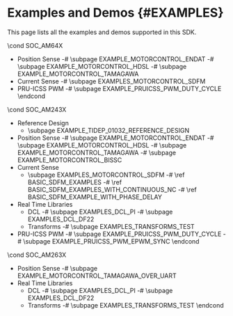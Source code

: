 #  Examples and Demos {#EXAMPLES}
This page lists all the examples and demos supported in this SDK.

\cond SOC_AM64X
- Position Sense
    -# \subpage EXAMPLE_MOTORCONTROL_ENDAT
    -# \subpage EXAMPLE_MOTORCONTROL_HDSL
    -# \subpage EXAMPLE_MOTORCONTROL_TAMAGAWA
- Current Sense
    -# \subpage EXAMPLES_MOTORCONTROL_SDFM
- PRU-ICSS PWM
    -# \subpage EXAMPLE_PRUICSS_PWM_DUTY_CYCLE
\endcond

\cond SOC_AM243X
- Reference Design
    - \subpage EXAMPLE_TIDEP_01032_REFERENCE_DESIGN
- Position Sense
    -# \subpage EXAMPLE_MOTORCONTROL_ENDAT
    -# \subpage EXAMPLE_MOTORCONTROL_HDSL
    -# \subpage EXAMPLE_MOTORCONTROL_TAMAGAWA
    -# \subpage EXAMPLE_MOTORCONTROL_BISSC
- Current Sense
    - \subpage EXAMPLES_MOTORCONTROL_SDFM
        -# \ref BASIC_SDFM_EXAMPLES
        -# \ref BASIC_SDFM_EXAMPLES_WITH_CONTINUOUS_NC
        -# \ref BASIC_SDFM_EXAMPLE_WITH_PHASE_DELAY
- Real Time Libraries
    - DCL
        -# \subpage EXAMPLES_DCL_PI
        -# \subpage EXAMPLES_DCL_DF22
    - Transforms
        -# \subpage EXAMPLES_TRANSFORMS_TEST
- PRU-ICSS PWM
    -# \subpage EXAMPLE_PRUICSS_PWM_DUTY_CYCLE
    -# \subpage EXAMPLE_PRUICSS_PWM_EPWM_SYNC
\endcond

\cond SOC_AM263X
- Position Sense
    -# \subpage EXAMPLE_MOTORCONTROL_TAMAGAWA_OVER_UART
- Real Time Libraries
    - DCL
        -# \subpage EXAMPLES_DCL_PI
        -# \subpage EXAMPLES_DCL_DF22
    - Transforms
        -# \subpage EXAMPLES_TRANSFORMS_TEST
\endcond
